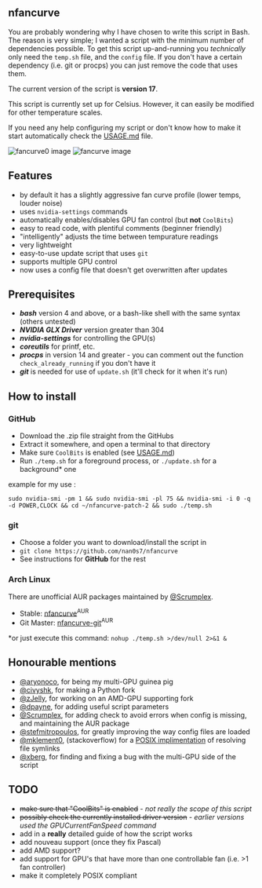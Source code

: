 nfancurve
---------
You are probably wondering why I have chosen to write this script in Bash. The reason is very simple; I wanted a script with the minimum number of dependencies possible. To get this script up-and-running you _technically_ only need the `temp.sh` file, and the `config` file. If you don't have a certain dependency (i.e. git or procps) you can just remove the code that uses them.

The current version of the script is **version 17**.

This script is currently set up for Celsius. However, it can easily be modified for other temperature scales.

If you need any help configuring my script or don't know how to make it start automatically check the [USAGE.md](USAGE.md) file.

![fancurve0 image](https://github.com/wonderingabout/nfancurve/blob/patch-2/fancurve0.png?raw=true)
![fancurve image](https://github.com/wonderingabout/nfancurve/blob/patch-2/fancurve.png?raw=true)

## Features
- by default it has a slightly aggressive fan curve profile (lower temps, louder noise)
- uses `nvidia-settings` commands
- automatically enables/disables GPU fan control (but **not** `CoolBits`)
- easy to read code, with plentiful comments (beginner friendly)
- "intelligently" adjusts the time between tempurature readings
- very lightweight
- easy-to-use update script that uses `git`
- supports multiple GPU control
- now uses a config file that doesn't get overwritten after updates

## Prerequisites
- **_bash_** version 4 and above, or a bash-like shell with the same syntax (others untested)
- **_NVIDIA GLX Driver_** version greater than 304
- **_nvidia-settings_** for controlling the GPU(s)
- **_coreutils_** for printf, etc.
- **_procps_** in version 14 and greater - you can comment out the function `check_already_running` if you don't have it
- **_git_** is needed for use of `update.sh` (it'll check for it when it's run)

## How to install
### GitHub
- Download the .zip file straight from the GitHubs
- Extract it somewhere, and open a terminal to that directory
- Make sure `CoolBits` is enabled (see [USAGE.md](USAGE.md))
- Run `./temp.sh` for a foreground process, or `./update.sh` for a background* one

example for my use : 

```
sudo nvidia-smi -pm 1 && sudo nvidia-smi -pl 75 && nvidia-smi -i 0 -q -d POWER,CLOCK && cd ~/nfancurve-patch-2 && sudo ./temp.sh
```

### git
- Choose a folder you want to download/install the script in
- `git clone https://github.com/nan0s7/nfancurve`
- See instructions for **GitHub** for the rest

### Arch Linux
There are unofficial AUR packages maintained by [@Scrumplex](https://github.com/Scrumplex).
- Stable: [nfancurve](https://aur.archlinux.org/packages/nfancurve/)<sup>AUR</sup>
- Git Master: [nfancurve-git](https://aur.archlinux.org/packages/nfancurve-git/)<sup>AUR</sup>

*or just execute this command: `nohup ./temp.sh >/dev/null 2>&1 &`

## Honourable mentions
- [@aryonoco](https://github.com/aryonoco), for being my multi-GPU guinea pig
- [@civyshk](https://github.com/civyshk), for making a Python fork
- [@zJelly](https://github.com/zJelly), for working on an AMD-GPU supporting fork
- [@dpayne](https://github.com/dpayne), for adding useful script parameters
- [@Scrumplex](https://github.com/Scrumplex), for adding check to avoid errors when config is missing, and maintaining the AUR package
- [@stefmitropoulos](https://github.com/stefmitropoulos), for greatly improving the way config files are loaded
- [@mklement0](https://stackoverflow.com/users/45375/mklement0), (stackoverflow) for a [POSIX implimentation](https://stackoverflow.com/questions/29832037/how-to-get-script-directory-in-posix-sh) of resolving file symlinks
- [@xberg](https://github.com/xberg), for finding and fixing a bug with the multi-GPU side of the script

## TODO
- ~~make sure that "CoolBits" is enabled~~ - _not really the scope of this script_
- ~~possibly check the currently installed driver version~~ - _earlier versions used the  GPUCurrentFanSpeed command_
- add in a **really** detailed guide of how the script works
- add nouveau support (once they fix Pascal)
- add AMD support?
- add support for GPU's that have more than one controllable fan (i.e. >1 fan controller)
- make it completely POSIX compliant
